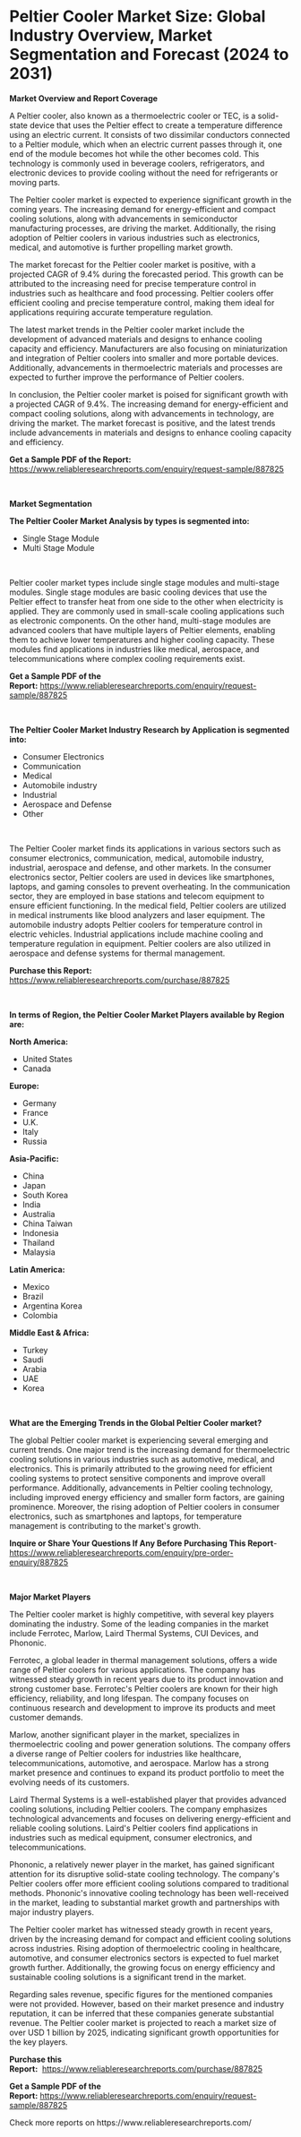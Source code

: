 <p><h1>Peltier Cooler Market Size: Global Industry Overview, Market Segmentation and Forecast (2024 to 2031)</h1></p><p><strong>Market Overview and Report Coverage</strong></p>
<p><p>A Peltier cooler, also known as a thermoelectric cooler or TEC, is a solid-state device that uses the Peltier effect to create a temperature difference using an electric current. It consists of two dissimilar conductors connected to a Peltier module, which when an electric current passes through it, one end of the module becomes hot while the other becomes cold. This technology is commonly used in beverage coolers, refrigerators, and electronic devices to provide cooling without the need for refrigerants or moving parts.</p><p>The Peltier cooler market is expected to experience significant growth in the coming years. The increasing demand for energy-efficient and compact cooling solutions, along with advancements in semiconductor manufacturing processes, are driving the market. Additionally, the rising adoption of Peltier coolers in various industries such as electronics, medical, and automotive is further propelling market growth.</p><p>The market forecast for the Peltier cooler market is positive, with a projected CAGR of 9.4% during the forecasted period. This growth can be attributed to the increasing need for precise temperature control in industries such as healthcare and food processing. Peltier coolers offer efficient cooling and precise temperature control, making them ideal for applications requiring accurate temperature regulation.</p><p>The latest market trends in the Peltier cooler market include the development of advanced materials and designs to enhance cooling capacity and efficiency. Manufacturers are also focusing on miniaturization and integration of Peltier coolers into smaller and more portable devices. Additionally, advancements in thermoelectric materials and processes are expected to further improve the performance of Peltier coolers.</p><p>In conclusion, the Peltier cooler market is poised for significant growth with a projected CAGR of 9.4%. The increasing demand for energy-efficient and compact cooling solutions, along with advancements in technology, are driving the market. The market forecast is positive, and the latest trends include advancements in materials and designs to enhance cooling capacity and efficiency.</p></p>
<p><strong>Get a Sample PDF of the Report:</strong> <a href="https://www.reliableresearchreports.com/enquiry/request-sample/887825">https://www.reliableresearchreports.com/enquiry/request-sample/887825</a></p>
<p>&nbsp;</p>
<p><strong>Market Segmentation</strong></p>
<p><strong>The Peltier Cooler Market Analysis by types is segmented into:</strong></p>
<p><ul><li>Single Stage Module</li><li>Multi Stage Module</li></ul></p>
<p>&nbsp;</p>
<p><p>Peltier cooler market types include single stage modules and multi-stage modules. Single stage modules are basic cooling devices that use the Peltier effect to transfer heat from one side to the other when electricity is applied. They are commonly used in small-scale cooling applications such as electronic components. On the other hand, multi-stage modules are advanced coolers that have multiple layers of Peltier elements, enabling them to achieve lower temperatures and higher cooling capacity. These modules find applications in industries like medical, aerospace, and telecommunications where complex cooling requirements exist.</p></p>
<p><strong>Get a Sample PDF of the Report:</strong>&nbsp;<a href="https://www.reliableresearchreports.com/enquiry/request-sample/887825">https://www.reliableresearchreports.com/enquiry/request-sample/887825</a></p>
<p>&nbsp;</p>
<p><strong>The Peltier Cooler Market Industry Research by Application is segmented into:</strong></p>
<p><ul><li>Consumer Electronics</li><li>Communication</li><li>Medical</li><li>Automobile industry</li><li>Industrial</li><li>Aerospace and Defense</li><li>Other</li></ul></p>
<p>&nbsp;</p>
<p><p>The Peltier Cooler market finds its applications in various sectors such as consumer electronics, communication, medical, automobile industry, industrial, aerospace and defense, and other markets. In the consumer electronics sector, Peltier coolers are used in devices like smartphones, laptops, and gaming consoles to prevent overheating. In the communication sector, they are employed in base stations and telecom equipment to ensure efficient functioning. In the medical field, Peltier coolers are utilized in medical instruments like blood analyzers and laser equipment. The automobile industry adopts Peltier coolers for temperature control in electric vehicles. Industrial applications include machine cooling and temperature regulation in equipment. Peltier coolers are also utilized in aerospace and defense systems for thermal management.</p></p>
<p><strong>Purchase this Report:</strong>&nbsp; <a href="https://www.reliableresearchreports.com/purchase/887825">https://www.reliableresearchreports.com/purchase/887825</a></p>
<p>&nbsp;</p>
<p><strong>In terms of Region, the Peltier Cooler Market Players available by Region are:</strong></p>
<p>
    <p> <strong> North America: </strong>
        <ul>
            <li>United States</li>
            <li>Canada</li>
        </ul>
        </p> 
    <p> <strong> Europe: </strong>
        <ul>
            <li>Germany</li>
            <li>France</li>
            <li>U.K.</li>
            <li>Italy</li>
            <li>Russia</li>
        </ul>
        </p> 
    <p> <strong> Asia-Pacific: </strong>
        <ul>
            <li>China</li>
            <li>Japan</li>
            <li>South Korea</li>
            <li>India</li>
            <li>Australia</li>
            <li>China Taiwan</li>
            <li>Indonesia</li>
            <li>Thailand</li>
            <li>Malaysia</li>
        </ul>
        </p> 
    <p> <strong> Latin America: </strong>
        <ul>
            <li>Mexico</li>
            <li>Brazil</li>
            <li>Argentina Korea</li>
            <li>Colombia</li>
        </ul>
        </p> 
    <p> <strong> Middle East & Africa: </strong>
        <ul>
            <li>Turkey</li>
            <li>Saudi</li>
            <li>Arabia</li>
            <li>UAE</li>
            <li>Korea</li>
        </ul>
    </p>
    </p>
<p>&nbsp;</p>
<p><strong>What are the Emerging Trends in the Global Peltier Cooler market?</strong></p>
<p><p>The global Peltier cooler market is experiencing several emerging and current trends. One major trend is the increasing demand for thermoelectric cooling solutions in various industries such as automotive, medical, and electronics. This is primarily attributed to the growing need for efficient cooling systems to protect sensitive components and improve overall performance. Additionally, advancements in Peltier cooling technology, including improved energy efficiency and smaller form factors, are gaining prominence. Moreover, the rising adoption of Peltier coolers in consumer electronics, such as smartphones and laptops, for temperature management is contributing to the market's growth.</p></p>
<p><strong>Inquire or Share Your Questions If Any Before Purchasing This Report</strong>- <a href="https://www.reliableresearchreports.com/enquiry/pre-order-enquiry/887825">https://www.reliableresearchreports.com/enquiry/pre-order-enquiry/887825</a></p>
<p>&nbsp;</p>
<p><strong>Major Market Players</strong></p>
<p><p>The Peltier cooler market is highly competitive, with several key players dominating the industry. Some of the leading companies in the market include Ferrotec, Marlow, Laird Thermal Systems, CUI Devices, and Phononic.</p><p>Ferrotec, a global leader in thermal management solutions, offers a wide range of Peltier coolers for various applications. The company has witnessed steady growth in recent years due to its product innovation and strong customer base. Ferrotec's Peltier coolers are known for their high efficiency, reliability, and long lifespan. The company focuses on continuous research and development to improve its products and meet customer demands.</p><p>Marlow, another significant player in the market, specializes in thermoelectric cooling and power generation solutions. The company offers a diverse range of Peltier coolers for industries like healthcare, telecommunications, automotive, and aerospace. Marlow has a strong market presence and continues to expand its product portfolio to meet the evolving needs of its customers.</p><p>Laird Thermal Systems is a well-established player that provides advanced cooling solutions, including Peltier coolers. The company emphasizes technological advancements and focuses on delivering energy-efficient and reliable cooling solutions. Laird's Peltier coolers find applications in industries such as medical equipment, consumer electronics, and telecommunications.</p><p>Phononic, a relatively newer player in the market, has gained significant attention for its disruptive solid-state cooling technology. The company's Peltier coolers offer more efficient cooling solutions compared to traditional methods. Phononic's innovative cooling technology has been well-received in the market, leading to substantial market growth and partnerships with major industry players.</p><p>The Peltier cooler market has witnessed steady growth in recent years, driven by the increasing demand for compact and efficient cooling solutions across industries. Rising adoption of thermoelectric cooling in healthcare, automotive, and consumer electronics sectors is expected to fuel market growth further. Additionally, the growing focus on energy efficiency and sustainable cooling solutions is a significant trend in the market.</p><p>Regarding sales revenue, specific figures for the mentioned companies were not provided. However, based on their market presence and industry reputation, it can be inferred that these companies generate substantial revenue. The Peltier cooler market is projected to reach a market size of over USD 1 billion by 2025, indicating significant growth opportunities for the key players.</p></p>
<p><strong>Purchase this Report:</strong>&nbsp;&nbsp;<a href="https://www.reliableresearchreports.com/purchase/887825">https://www.reliableresearchreports.com/purchase/887825</a></p>
<p></p>
<p><strong>Get a Sample PDF of the Report:</strong>&nbsp;<a href="https://www.reliableresearchreports.com/enquiry/request-sample/887825">https://www.reliableresearchreports.com/enquiry/request-sample/887825</a></p>
<p>Check more reports on https://www.reliableresearchreports.com/</p>